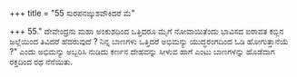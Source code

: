 +++
title = "55 ಸುರಪನಙ್ಕುಶವೌಕಿದರೆ ಮೆ"

+++
55." ದೇವೇಂದ್ರನು ಮಹಾ ಅಂಕುಶದಿಂದ ಒತ್ತಿದರೂ ಮೈಗೆ ನೋವಾಯಿತೆಂದು ಭಾವಿಸದ ಐರಾವತ ಕಬ್ಬಿನ ಜಲ್ಲೆಯಿಂದ ತಿವಿದರೆ ಹೆದರುವುದೆ ?  ನಿನ್ನ ಬಾಣಗಳು ಒತ್ತಿದರೆ ಅಭಿಮನ್ಯು ಯುದ್ಧರಂಗದಿಂದ ಓಡಿ ಹೋಗುತ್ತಾನೆಯೆ ?" ಎಂದು ಅಭಿಮನ್ಯು ಅಬ್ಬರಿಸಿ ನುಡಿದು ಕರ್ಣನ ದೇಹವನ್ನು ಸೀಳುವ ಹಾಗೆ ಎಂಟು ಬಾಣಗಳನ್ನು ಹೊಡೆದಾಗ ರಕ್ತದಿಂದ ರಥ ನೆನೆಯಿತು.
